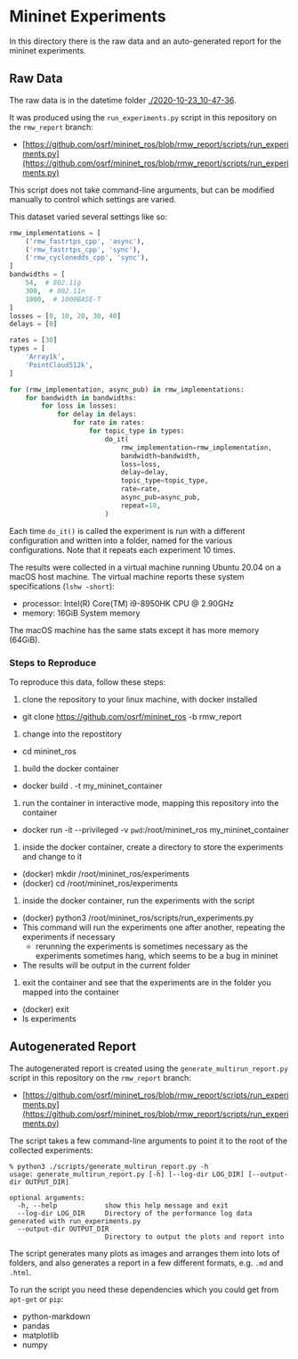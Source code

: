 # Mininet Experiments

In this directory there is the raw data and an auto-generated report for the mininet experiments.

## Raw Data

The raw data is in the datetime folder [./2020-10-23_10-47-36](./2020-10-23_10-47-36).

It was produced using the `run_experiments.py` script in this repository on the `rmw_report` branch:

- [https://github.com/osrf/mininet_ros/blob/rmw_report/scripts/run_experiments.py](https://github.com/osrf/mininet_ros/blob/rmw_report/scripts/run_experiments.py)

This script does not take command-line arguments, but can be modified manually to control which settings are varied.

This dataset varied several settings like so:

```python
rmw_implementations = [
    ('rmw_fastrtps_cpp', 'async'),
    ('rmw_fastrtps_cpp', 'sync'),
    ('rmw_cyclonedds_cpp', 'sync'),
]
bandwidths = [
    54,  # 802.11g
    300,  # 802.11n
    1000,  # 1000BASE-T
]
losses = [0, 10, 20, 30, 40]
delays = [0]

rates = [30]
types = [
    'Array1k',
    'PointCloud512k',
]

for (rmw_implementation, async_pub) in rmw_implementations:
    for bandwidth in bandwidths:
        for loss in losses:
            for delay in delays:
                for rate in rates:
                    for topic_type in types:
                        do_it(
                            rmw_implementation=rmw_implementation,
                            bandwidth=bandwidth,
                            loss=loss,
                            delay=delay,
                            topic_type=topic_type,
                            rate=rate,
                            async_pub=async_pub,
                            repeat=10,
                        )
```

Each time `do_it()` is called the experiment is run with a different configuration and written into a folder, named for the various configurations.
Note that it repeats each experiment 10 times.

The results were collected in a virtual machine running Ubuntu 20.04 on a macOS host machine.
The virtual machine reports these system specifications (`lshw -short`):

- processor: Intel(R) Core(TM) i9-8950HK CPU @ 2.90GHz
- memory: 16GiB System memory

The macOS machine has the same stats except it has more memory (64GiB).

### Steps to Reproduce

To reproduce this data, follow these steps:

1. clone the repository to your linux machine, with docker installed
  - git clone https://github.com/osrf/mininet_ros -b rmw_report
1. change into the repostitory
  - cd mininet_ros
1. build the docker container
  - docker build . -t my_mininet_container
1. run the container in interactive mode, mapping this repository into the container
  - docker run -it --privileged -v `pwd`:/root/mininet_ros my_mininet_container
1. inside the docker container, create a directory to store the experiments and change to it
  - (docker) mkdir /root/mininet_ros/experiments
  - (docker) cd /root/mininet_ros/experiments
1. inside the docker container, run the experiments with the script
  - (docker) python3 /root/mininet_ros/scripts/run_experiments.py
  - This command will run the experiments one after another, repeating the experiments if necessary
    - rerunning the experiments is sometimes necessary as the experiments sometimes hang, which seems to be a bug in mininet
  - The results will be output in the current folder
1. exit the container and see that the experiments are in the folder you mapped into the container
  - (docker) exit
  - ls experiments

## Autogenerated Report

The autogenerated report is created using the `generate_multirun_report.py` script in this repository on the `rmw_report` branch:

- [https://github.com/osrf/mininet_ros/blob/rmw_report/scripts/run_experiments.py](https://github.com/osrf/mininet_ros/blob/rmw_report/scripts/run_experiments.py)

The script takes a few command-line arguments to point it to the root of the collected experiments:

```
% python3 ./scripts/generate_multirun_report.py -h
usage: generate_multirun_report.py [-h] [--log-dir LOG_DIR] [--output-dir OUTPUT_DIR]

optional arguments:
  -h, --help            show this help message and exit
  --log-dir LOG_DIR     Directory of the performance log data generated with run_experiments.py
  --output-dir OUTPUT_DIR
                        Directory to output the plots and report into
```

The script generates many plots as images and arranges them into lots of folders, and also generates a report in a few different formats, e.g. `.md` and `.html`.

To run the script you need these dependencies which you could get from `apt-get` or `pip`:

- python-markdown
- pandas
- matplotlib
- numpy
